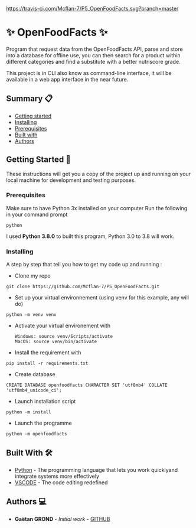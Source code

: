 https://travis-ci.com/Mcflan-7/P5_OpenFoodFacts.svg?branch=master

# ✨ OpenFoodFacts ✨

Program that request data from the OpenFoodFacts API, parse and store into a database for offline use, you can then search for a product within different categories and find a substitute with a better nutriscore grade.

This project is in CLI also know as command-line interface, it will be available in a web app interface in the near future.

## Summary 📋

- [Getting started](#getting-started)
- [Installing](#installing)
- [Prerequisites](#prerequisites)
- [Built with](#built-with)
- [Authors](#authors)

## Getting Started 🚀

These instructions will get you a copy of the project up and running on your local machine for development and testing purposes.

### Prerequisites

Make sure to have Python 3x installed on your computer
Run the following in your command prompt

```
python
```

I used **Python 3.8.0** to built this program, Python 3.0 to 3.8 will work.

### Installing

A step by step that tell you how to get my code up and running :

- Clone my repo

```
git clone https://github.com/Mcflan-7/P5_OpenFoodFacts.git
```

- Set up your virtual environnement (using venv for this example, any will do)

```
python -m venv venv
```

- Activate your virtual environement with

  ```
  Windows: source venv/Scripts/activate
  MacOS: source venv/bin/activate
  ```

- Install the requirement with

```
pip install -r requirements.txt
```

- Create database

```
CREATE DATABASE openfoodfacts CHARACTER SET 'utf8mb4' COLLATE 'utf8mb4_unicode_ci';
```

- Launch installation script

```
python -m install
```

- Launch the programme

```
python -m openfoodfacts
```

## Built With 🛠

- [Python](<[https://www.python.org/](https://www.python.org/)>) - The programming language that lets you work quicklyand integrate systems more effectively
- [VSCODE](<[https://code.visualstudio.com/](https://code.visualstudio.com/)>) - The code editing redefined

## Authors 💻

- **Gaëtan GROND** - _Initial work_ - [GITHUB](<[https://github.com/Mcflan-7](https://github.com/Mcflan-7)>)
